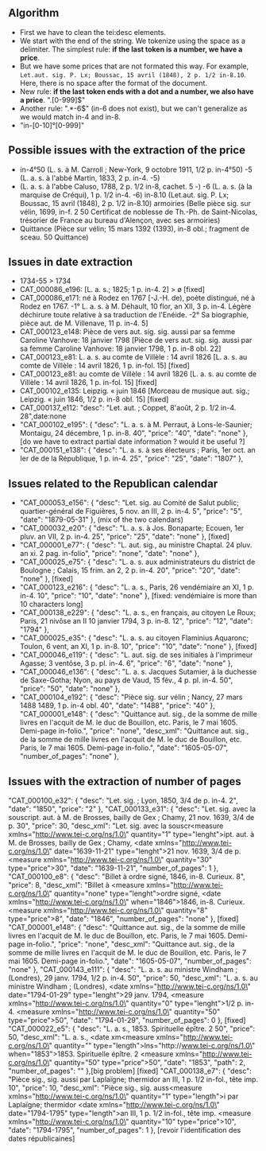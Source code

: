 ## Algorithm

- First we have to clean the tei:desc elements. 
- We start with the end of the string. We tokenize using the space as a delimiter. 
The simplest rule: **if the last token is a number, we have a price**. 
- But we have some prices that are not formated this way. For example, 
`Let.aut. sig. P. Lx; Boussac, 15 avril (1848), 2 p. 1/2 in-8.10`. 
Here, there is no space after the format of the document.  
- New rule: **if the last token ends with a dot and a number, we also have a price**.
"\.[0-999]$" 
- Another rule: ".*-6$" (in-6 does not exist), but we can't generalize 
as we would match in-4 and in-8. 
- "in-[0-10]°[0-999]"


## Possible issues with the extraction of the price
- in-4°50 (L. s. à M. Carroll ; New-York, 9 octobre 1911, 1/2 p. in-4°50)
-5 (L. a. s. à l'abbé Martin, 1833, 2 p. in-4. -5)
- (L. a. s. à l'abbe Caluso, 1788, 2 p. 1/2 in-8, cachet. 5 -)
-6 (L. a. s. (à la marquise de Créqui), 1 p. 1/2 in-4. -6)
in-8.10 (Let.aut. sig. P. Lx; Boussac, 15 avril (1848), 2 p. 1/2 in-8.10)
armoiries (Belle pièce sig. sur vélin, 1699, in-f. 2 50 
Certificat de noblesse de Th.-Ph. de Saint-Nicolas, trésorier de France au bureau
d'Alençon, avec ses armoiries)
- Quittance (Pièce sur vélin; 15 mars 1392 (1393), in-8 obl.; fragment de sceau. 50 Quittance)

## Issues in date extraction
- 1734-55 > 1734
- CAT_000086_e196:  [L. a. s.; 1825; 1 p. in-4. 2] > ø [fixed]
- CAT_000086_e171: né à Rodez en 1767 [-J.-H. de), poète distingué, né à Rodez en 1767. -1° L. a. s. à M. Déhault, 10 flor, an XII, 3 p. in-4. Légère déchirure toute relative à sa traduction de l'Enéide. -2° Sa biographie, pièce aut. de M. Villenave, 11 p. in-4. 5]
- CAT_000123_e148: Pièce de vers aut. sig. sig. aussi par sa femme Caroline Vanhove: 18 janvier 1798 [Pièce de vers aut. sig. sig. aussi par sa femme Caroline Vanhove: 18 janvier 1798, 1 p. in-8 obl. 22]
- CAT_000123_e81: L. a. s. au comte de Villèle : 14 avril 1826 [L. a. s. au comte de Villèle : 14 avril 1826, 1 p. in-fol. 15] [fixed]
- CAT_000123_e81: au comte de Villèle : 14 avril 1826 [L. a. s. au comte de Villèle : 14 avril 1826, 1 p. in-fol. 15] [fixed]
- CAT_000102_e135: Leipzig. « juin 1846 [Morceau de musique aut. sig.; Leipzig. « juin 1846, 1/2 p. in-8 obl. 15]  [fixed]
- CAT_000137_e112: "desc": "Let. aut. ; Coppet, 8'août, 2 p. 1/2 in-4. 28",date:none
- "CAT_000102_e195": {
    "desc": "L. a. s. à M. Perraut, à Lons-le-Saunier; Montaigu, 24 décembre, 1 p. in-8. 40",
    "price": "40",
    "date": "none"
  }, [do we have to extract partial date information ? would it be useful ?]
-  "CAT_000151_e138": {
    "desc": "L. a. s. à ses électeurs ; Paris, 1er oct. an Ier de de la République, 1 p. in-4. 25",
    "price": "25",
    "date": "1807"
  },
  
 ## Issues related to the Republican calendar
 -   "CAT_000053_e156": {
    "desc": "Let. sig. au Comité de Salut public; quartier-général de Figuières, 5 nov. an III, 2 p. in-4. 5",
    "price": "5",
    "date": "1879-05-31"
  }, (mix of the two calendars)
 -   "CAT_000032_e20": {
    "desc": "L. a. s. à Jos. Bonaparte; Ecouen, 1er pluv. an VII, 2 p. in-4. 25",
    "price": "25",
    "date": "none"
  }, [fixed]
 -   "CAT_000001_e77": {
    "desc": "L. aut. sig., au ministre Chaptal. 24 pluv. an xi. 2 pag. in-folio",
    "price": "none",
    "date": "none"
  },
 -   "CAT_000025_e75": {
    "desc": "L. a. s. aux administrateurs du district de Boulogne ; Calais, 15 frim. an 2, 2 p. in-4. 20",
    "price": "20",
    "date": "none"
  }, [fixed]
 -   "CAT_000123_e216": {
    "desc": "L. a. s., Paris, 26 vendémiaire an XI, 1 p. in-4. 10",
    "price": "10",
    "date": "none"
  }, [fixed: vendémiaire is more than 10 characters long]
-   "CAT_000138_e229": {
    "desc": "L. a. s., en français, au citoyen Le Roux; Paris, 21 nivôse an II 10 janvier 1794, 3 p. in-8. 12",
    "price": "12",
    "date": "1794"
  },
-   "CAT_000025_e35": {
    "desc": "L. a. s. au citoyen Flaminius Aquaronc; Toulon, 6 vent, an XI, 1 p. in-8. 10",
    "price": "10",
    "date": "none"
  }, [fixed]
-   "CAT_000046_e119": {
    "desc": "L. aut. sig. de ses initiales à l'imprimeur Agasse; 3 ventôse, 3 p. pl. in-4. 6",
    "price": "6",
    "date": "none"
  },
-   "CAT_000046_e136": {
    "desc": "L. a. s. Jacques Sutamier, à la duchesse de Saxe-Gotha; Nyon, au pays de Vaud, 15 fév., 4 p. pl. in-4. 50",
    "price": "50",
    "date": "none"
  },
-   "CAT_000104_e192": {
    "desc": "Pièce sig. sur vélin ; Nancy, 27 mars 1488 1489, 1 p. in-4 obl. 40",
    "date": "1488",
    "price": "40"
  },
    "CAT_000001_e148": {
    "desc": "Quittance aut. sig., de la somme de mille livres en l'acquit de M. le duc de Bouillon, etc. Paris, le 7 mai 1605. Demi-page in-folio.",
    "price": "none",
    "desc_xml": "Quittance aut. sig., de la somme de mille livres en l'acquit de M. le duc de Bouillon, etc. Paris, le 7 mai 1605. Demi-page in-folio.",
    "date": "1605-05-07",
    "number_of_pages": "none"
  },
  
  
## Issues with the extraction of number of pages
  "CAT_000100_e32": {
    "desc": "Let. sig. ; Lyon, 1850, 3/4 de p. in-4. 2",
    "date": "1850",
    "price": "2"
  },
  "CAT_000133_e31": {
    "desc": "Let. sig. avec la souscript. aut. à M. de Brosses, bailly de Gex ; Chamy, 21 nov. 1639, 3/4 de p. 30",
    "price": 30,
    "desc_xml": "Let. sig. avec la souscr<measure xmlns=\"http://www.tei-c.org/ns/1.0\" quantity=\"1\" type=\"lenght\">ip</measure>t. aut. à M. de Brosses, bailly de Gex ; Chamy, <date xmlns=\"http://www.tei-c.org/ns/1.0\" date=\"1639-11-21\" type=\"lenght\">21 nov. 1639</date>, 3/4 de p. <measure xmlns=\"http://www.tei-c.org/ns/1.0\" quantity=\"30\" type=\"price\">30</measure>",
    "date": "1639-11-21",
    "number_of_pages": 1
  },
    "CAT_000100_e8": {
    "desc": "Billet à ordre signé, 1846, in-8. Curieux. 8",
    "price": 8,
    "desc_xml": "Billet à <measure xmlns=\"http://www.tei-c.org/ns/1.0\" quantity=\"none\" type=\"lenght\">ordr</measure>e signé, <date xmlns=\"http://www.tei-c.org/ns/1.0\" when=\"1846\">1846</date>, in-8. Curieux. <measure xmlns=\"http://www.tei-c.org/ns/1.0\" quantity=\"8\" type=\"price\">8</measure>",
    "date": "1846",
    "number_of_pages": "none"
  }, [fixed]
    "CAT_000001_e148": {
    "desc": "Quittance aut. sig., de la somme de mille livres en l'acquit de M. le duc de Bouillon, etc. Paris, le 7 mai 1605. Demi-page in-folio.",
    "price": "none",
    "desc_xml": "Quittance aut. sig., de la somme de mille livres en l'acquit de M. le duc de Bouillon, etc. Paris, le 7 mai 1605. Demi-page in-folio.",
    "date": "1605-05-07",
    "number_of_pages": "none"
  },
    "CAT_000143_e111": {
    "desc": "L. a. s. au ministre Windham ; (Londres), 29 janv. 1794, 1/2 p. in-4. 50",
    "price": 50,
    "desc_xml": "L. a. s. au ministre Windham ; (Londres), <date xmlns=\"http://www.tei-c.org/ns/1.0\" date=\"1794-01-29\" type=\"lenght\">29 janv. 1794</date>, <measure xmlns=\"http://www.tei-c.org/ns/1.0\" quantity=\"0\" type=\"lenght\">1/2 p. </measure>in-4. <measure xmlns=\"http://www.tei-c.org/ns/1.0\" quantity=\"50\" type=\"price\">50</measure>",
    "date": "1794-01-29",
    "number_of_pages": 0
  }, [fixed]
    "CAT_000022_e5": {
    "desc": "L. a. s., 1853. Spirituelle épître. 2 50",
    "price": 50,
    "desc_xml": "L. a. s., <date xm<measure xmlns=\"http://www.tei-c.org/ns/1.0\" quantity=\"\" type=\"length\">lns=\"ht</measure>tp://www.tei-c.org/ns/1.0\" when=\"1853\">1853</date>. Spirituelle épître. 2 <measure xmlns=\"http://www.tei-c.org/ns/1.0\" quantity=\"50\" type=\"price\">50</measure>",
    "date": "1853",
    "path": 2,
    "number_of_pages": ""
  },[big problem] [fixed]
    "CAT_000138_e7": {
    "desc": "Pièce sig., sig. aussi par Laplaïgne; thermidor an III, 1 p. 1/2 in-fol., tête imp. 10",
    "price": 10,
    "desc_xml": "Pièce sig., sig. auss<measure xmlns=\"http://www.tei-c.org/ns/1.0\" quantity=\"1\" type=\"length\">i p</measure>ar Laplaïgne; thermidor <date xmlns=\"http://www.tei-c.org/ns/1.0\" date=\"1794-1795\" type=\"length\">an III</date>, 1 p. 1/2 in-fol., tête imp. <measure xmlns=\"http://www.tei-c.org/ns/1.0\" quantity=\"10\" type=\"price\">10</measure>",
    "date": "1794-1795",
    "number_of_pages": 1
  }, [revoir l'identification des dates républicaines]